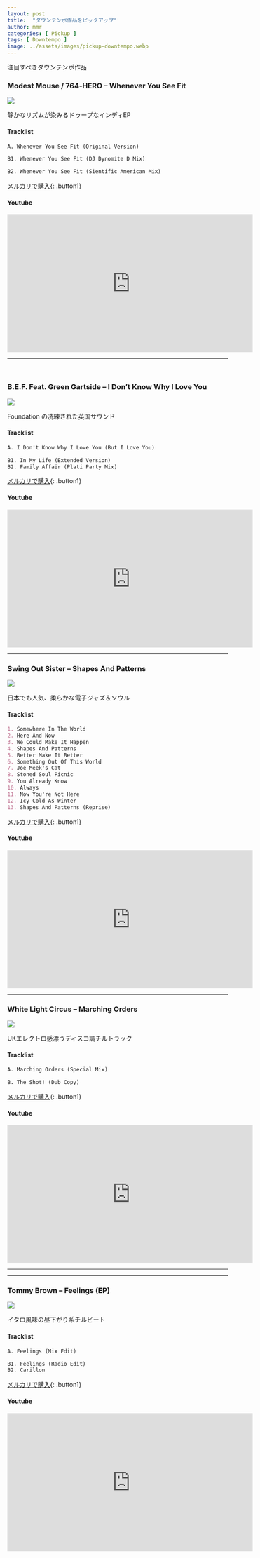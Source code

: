 ```yaml
---
layout: post
title:  "ダウンテンポ作品をピックアップ"
author: mmr
categories: [ Pickup ]
tags: [ Downtempo ]
image: ../assets/images/pickup-downtempo.webp
---
```


注目すべきダウンテンポ作品


### Modest Mouse / 764‑HERO – Whenever You See Fit
<a href="https://jp.mercari.com/item/m99852743815?afid=6142608987"><img src="../assets/images/Modest%20Mouse%20764-HERO%20%E2%80%93%20Whenever%20You%20See%20Fit.jpg"></a>

静かなリズムが染みるドゥープなインディEP

#### Tracklist
```md
A. Whenever You See Fit (Original Version)

B1. Whenever You See Fit (DJ Dynomite D Mix)

B2. Whenever You See Fit (Sientific American Mix)
```


[メルカリで購入](https://jp.mercari.com/item/m99852743815?afid=6142608987){: .button1}


#### Youtube
<iframe width="560" height="315" src="https://www.youtube.com/embed/4FhVkJkOjiU?si=-XOGs3zBc2_iqlCI" title="YouTube video player" frameborder="0" allow="accelerometer; autoplay; clipboard-write; encrypted-media; gyroscope; picture-in-picture; web-share" referrerpolicy="strict-origin-when-cross-origin" allowfullscreen></iframe>
<hr>
<br>

### B.E.F. Feat. Green Gartside – I Don’t Know Why I Love You
<a href="https://jp.mercari.com/item/m50800315242?afid=6142608987"><img src="../assets/images/B.E.F.%20Featuring%20Green%20Gartside%20%E2%80%93%20I%20Don't%20Know%20Why%20I%20Love%20You.jpg"></a>

Foundation の洗練された英国サウンド

#### Tracklist
```md
A. I Don't Know Why I Love You (But I Love You)

B1. In My Life (Extended Version)
B2. Family Affair (Plati Party Mix)
```


[メルカリで購入](https://jp.mercari.com/item/m50800315242?afid=6142608987){: .button1}


#### Youtube
<iframe width="560" height="315" src="https://www.youtube.com/embed/-Alovg32ZbQ?si=oP2TuMPFpnStQw-O" title="YouTube video player" frameborder="0" allow="accelerometer; autoplay; clipboard-write; encrypted-media; gyroscope; picture-in-picture; web-share" referrerpolicy="strict-origin-when-cross-origin" allowfullscreen></iframe>
<hr>


### Swing Out Sister – Shapes And Patterns
<a href="https://jp.mercari.com/item/m34567494829?afid=6142608987"><img src="../assets/images/Swing%20Out%20Sister%20%E2%80%93%20Shapes%20And%20Patterns.jpg"></a>

日本でも人気、柔らかな電子ジャズ＆ソウル 

#### Tracklist
```md
1. Somewhere In The World
2. Here And Now
3. We Could Make It Happen
4. Shapes And Patterns
5. Better Make It Better
6. Something Out Of This World
7. Joe Meek's Cat
8. Stoned Soul Picnic
9. You Already Know
10. Always
11. Now You're Not Here
12. Icy Cold As Winter
13. Shapes And Patterns (Reprise)
```


[メルカリで購入](https://jp.mercari.com/item/m34567494829?afid=6142608987){: .button1}


#### Youtube
<iframe width="560" height="315" src="https://www.youtube.com/embed/rWrIuSbpNO0?si=LWTlZEawiK8BR6zC" title="YouTube video player" frameborder="0" allow="accelerometer; autoplay; clipboard-write; encrypted-media; gyroscope; picture-in-picture; web-share" referrerpolicy="strict-origin-when-cross-origin" allowfullscreen></iframe>
<hr>


### White Light Circus – Marching Orders
<a href="https://jp.mercari.com/item/m33139936589?afid=6142608987"><img src="../assets/images/White%20Light%20Circus%20%E2%80%93%20Marching%20Orders.jpg"></a>

UKエレクトロ感漂うディスコ調チルトラック

#### Tracklist
```md
A. Marching Orders (Special Mix)

B. The Shot! (Dub Copy)
```


[メルカリで購入](https://jp.mercari.com/item/m33139936589?afid=6142608987){: .button1}

#### Youtube
<iframe width="560" height="315" src="https://www.youtube.com/embed/7P0PxTEuSLY?si=md9VAShG3YBHgjyJ" title="YouTube video player" frameborder="0" allow="accelerometer; autoplay; clipboard-write; encrypted-media; gyroscope; picture-in-picture; web-share" referrerpolicy="strict-origin-when-cross-origin" allowfullscreen></iframe>
<hr>
<hr>


### Tommy Brown – Feelings (EP)
<a href="https://jp.mercari.com/item/m69743649538?afid=6142608987"><img src="../assets/images/Tommy%20Brown%20%E2%80%93%20Feelings.jpg"></a>

イタロ風味の昼下がり系チルビート 

#### Tracklist
```md
A. Feelings (Mix Edit)

B1. Feelings (Radio Edit)
B2. Carillon
```


[メルカリで購入](https://jp.mercari.com/item/m69743649538?afid=6142608987){: .button1}


#### Youtube
<iframe width="560" height="315" src="https://www.youtube.com/embed/q3m_c59ddTE?si=UIL3E_2dltliUTGU" title="YouTube video player" frameborder="0" allow="accelerometer; autoplay; clipboard-write; encrypted-media; gyroscope; picture-in-picture; web-share" referrerpolicy="strict-origin-when-cross-origin" allowfullscreen></iframe>
